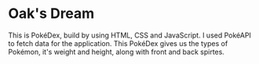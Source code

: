 # Oak's Dream

This is PokéDex, build by using HTML, CSS and JavaScript. I used PokéAPI to fetch data for the application.
This PokéDex gives us the types of Pokémon, it's weight and height, along with front and back spirtes.
